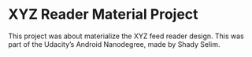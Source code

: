 # XYZ Reader Material Project
This project was about materialize the XYZ feed reader design.
This was part of the Udacity’s Android Nanodegree, made by Shady Selim.
